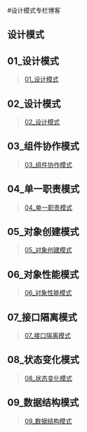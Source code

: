 #设计模式专栏博客

## 设计模式 

## 01_设计模式
> [01_设计模式](01_设计模式.md)


## 02_设计模式
> [02_设计模式](02_设计模式.md)

## 03_组件协作模式
> [03_组件协作模式](03_组件协作模式.md)

## 04_单一职责模式
> [04_单一职责模式](04_单一职责模式)

## 05_对象创建模式
> [05_对象创建模式](05_对象创建模式.md)

## 06_对象性能模式
> [06_对象性能模式](06_对象性能模式.md)

## 07_接口隔离模式 
> [07_接口隔离模式](07_接口隔离模式.md)

## 08_状态变化模式
> [08_状态变化模式](08_状态变化模式.md)

## 09_数据结构模式
> [09_数据结构模式](09_数据结构模式.md)

